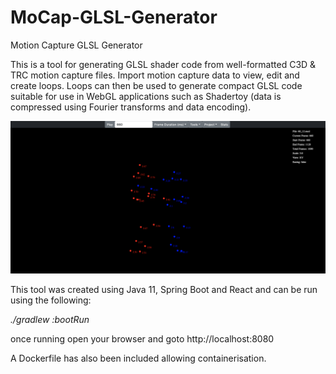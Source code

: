 # MoCap-GLSL-Generator
Motion Capture GLSL Generator

This is a tool for generating GLSL shader code from well-formatted C3D & TRC motion capture files. Import motion capture
data to view, edit and create loops. Loops can then be used to generate compact GLSL code suitable for use in 
WebGL applications such as Shadertoy (data is compressed using Fourier transforms and data encoding).  

![mocap-screenshot](mocap-screenshot.png)

This tool was created using Java 11, Spring Boot and React and can be run using the following:

*./gradlew :bootRun*

once running open your browser and goto http://localhost:8080

A Dockerfile has also been included allowing containerisation. 





